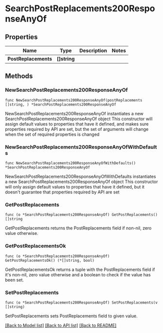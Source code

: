 # SearchPostReplacements200ResponseAnyOf

## Properties

Name | Type | Description | Notes
------------ | ------------- | ------------- | -------------
**PostReplacements** | **[]string** |  | 

## Methods

### NewSearchPostReplacements200ResponseAnyOf

`func NewSearchPostReplacements200ResponseAnyOf(postReplacements []string, ) *SearchPostReplacements200ResponseAnyOf`

NewSearchPostReplacements200ResponseAnyOf instantiates a new SearchPostReplacements200ResponseAnyOf object
This constructor will assign default values to properties that have it defined,
and makes sure properties required by API are set, but the set of arguments
will change when the set of required properties is changed

### NewSearchPostReplacements200ResponseAnyOfWithDefaults

`func NewSearchPostReplacements200ResponseAnyOfWithDefaults() *SearchPostReplacements200ResponseAnyOf`

NewSearchPostReplacements200ResponseAnyOfWithDefaults instantiates a new SearchPostReplacements200ResponseAnyOf object
This constructor will only assign default values to properties that have it defined,
but it doesn't guarantee that properties required by API are set

### GetPostReplacements

`func (o *SearchPostReplacements200ResponseAnyOf) GetPostReplacements() []string`

GetPostReplacements returns the PostReplacements field if non-nil, zero value otherwise.

### GetPostReplacementsOk

`func (o *SearchPostReplacements200ResponseAnyOf) GetPostReplacementsOk() (*[]string, bool)`

GetPostReplacementsOk returns a tuple with the PostReplacements field if it's non-nil, zero value otherwise
and a boolean to check if the value has been set.

### SetPostReplacements

`func (o *SearchPostReplacements200ResponseAnyOf) SetPostReplacements(v []string)`

SetPostReplacements sets PostReplacements field to given value.



[[Back to Model list]](../README.md#documentation-for-models) [[Back to API list]](../README.md#documentation-for-api-endpoints) [[Back to README]](../README.md)


